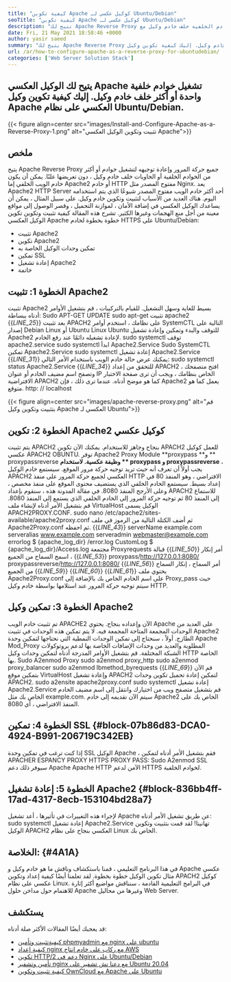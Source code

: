 ```yaml
---
title: "كيفية تكوين Apache كوكيل عكسي لـ Ubuntu/Debian" 
seoTitle: "كيفية تكوين Apache كوكيل عكسي لـ Ubuntu/Debian" 
description: "تتيح لك Apache Reverse Proxy تكوين خطوة بخطوة تشغيل خوادم واحدة أو أكثر من الخوادم الخلفية خلف خادم وكيل مع mod_proxy على Ubuntu/Debian Linux." 
date: Fri, 21 May 2021 18:58:46 +0000
author: yasir saeed
summary: "يتيح لك Apache Reverse Proxy تشغيل خوادم خلفية واحدة أو أكثر خلف خادم وكيل. إليك كيفية تكوين وكيل Apache العكسي على نظام Ubuntu/Debian." 
url: /ar/how-to-configure-apache-as-a-reverse-proxy-for-ubuntudebian/
categories: ['Web Server Solution Stack']
---
```


## يتيح لك الوكيل العكسي Apache تشغيل خوادم خلفية واحدة أو أكثر خلف خادم وكيل. إليك كيفية تكوين وكيل Apache العكسي على نظام Ubuntu/Debian.

{{< figure align=center src="images/Install-and-Configure-Apache-as-a-Reverse-Proxy-1.png" alt="تثبيت وتكوين الوكيل العكسي Apache">}}


## **ملخص**
يتيح Apache Reverse Proxy جميع حركة المرور وإعادة توجيهه لتشغيل خوادم أو أكثر من الخوادم الخلفية أو الحاويات خلف خادم وكيل ، دون تعريضها علنًا. يمكن أن يكون خادم الويب الخلفي إما Apache2 أو خادم HTTP مفتوح المصدر مثل Nginx. يعد Apache2 HTTP Server أحد أكثر خادم الويب مفتوح المصدر شيوعًا الذي يتم استخدامه اليوم.
هناك العديد من الأسباب لتثبيت وتكوين خادم وكيل. على سبيل المثال ، يمكن أن يساعدك الوكيل العكسي في إضافة الأمان ، لموازنة التحميل ، وقصر الوصول إلى مواقع معينة من أجل منع الهجمات وغيرها الكثير. تشرح هذه المقالة كيفية تثبيت وتكوين تكوين الوكيل العكسي Apache خطوة بخطوة لخادم HTTPS على Ubuntu/Debian:
  * تثبيت Apache2
  * تكوين Apache2
  * تمكين وحدات الوكيل الخاصة به
  * تمكين SSL
  * إعادة تشغيل Apache2
  * خاتمة

## الخطوة 1: تثبيت Apache2
تثبيت Apache2 بسيط للغاية وسهل التشغيل. للقيام بالتركيبات ، قم بتشغيل الأوامر أدناه ببساطة:
Sudo APT-GET UPDATE
sudo apt-get تثبيت apache2
{{_LINE_25_}}
بعد تثبيت APACH2 على نظامك ، استخدم أوامر SystemCTL التالية على إصدار Debian Linux أو Ubuntu Linux Ubuntu للتوقف والبدء وتمكين وإعادة تشغيل Apache2 لإعادة تشغيله دائمًا عند رفع الخادم.
sudo systemctl توقف apache2.service
sudo systemctl ابدأ Apache2.Service
Sudo SystemCTL تمكين Apache2.Service
sudo systemctl إعادة تشغيل Apache2.Service
{{_LINE_31_}}
يمكنك عرض حالة خادم الويب باستخدام الأمر التالي:
sudo systemctl status Apache2.Service
{{_LINE_34_}}
للتحقق من إعداد APACH2 ، افتح متصفحك وتصفح اسم مضيف الخادم أو عنوان IP الخاص بنظامك ، ويجب أن ترى صفحة الاختبار الافتراضية APACH2 كما هو موضح أدناه. عندما ترى ذلك ، فإن Apache2 يعمل كما هو متوقع. http: // localhost

{{< figure align=center src="images/apache-reverse-proxy.png" alt="قم بتثبيت وتكوين وكيل Apache العكسي لـ Ubuntu">}}


## الخطوة 2: تكوين Apache2 كوكيل عكسي
يتم تثبيت APACH2 بنجاح وجاهز للاستخدام. يمكنك الآن تكوين APACH2 للعمل كوكيل عكسي APACH2 OBUNTU. توفر Apache2 Proxy Module **proxypass  **و **  proxypassreverse  **وظيفة عكسية. لاستخدام **  proxypass  **و**   proxypassreverse** ، يجب أولاً أن تعرف أنه حيث تريد توجيه حركة مرور الموقع.
سيستمع خادم الوكيل APACH2 العكسي لجميع حركة المرور على منفذ HTTP الافتراضي ، وهو المنفذ 80 في إعداد بسيط. سيستمع الخادم الخلفي الذي يستضيف محتوى الموقع على منفذ مخصص ، وعلى الأرجح المنفذ 8080.
في مقالة المدونة هذه ، سنقوم بإعداد APACH2 للاستماع إلى المنفذ 80 ثم توجيه حركة المرور إلى الخادم الخلفي الذي يستمع إلى المنفذ 8080. قم بتشغيل الأمر أدناه لإنشاء ملف VirtualHost الوكيل يسمى APACH2PROXY.CONF.
sudo nano /etc/apache2/sites-available/apache2proxy.conf
ثم أضف الكتلة التالية من الرموز في ملف Apache2Proxy.conf ثم احفظه.
{{_LINE_43_}}
        serverName example.com
        serveralias www.example.com
        serveradmin webmaster@example.com
        errorlog $ {apache_log_dir} /error.log
        CustomLog $ {apache_log_dir}/Access.log مجتمعة
        Proxyrequests قبالة
{{_LINE_50_}}
          أمر إنكار ، اسمح
          السماح من الجميع
{{_LINE_53_}}
        proxypass/http://127.0.0.1:8080/
        proxypassreverse/http://127.0.0.1:8080/
{{_LINE_56_}}
          أمر السماح ، إنكار
          السماح من الجميع
{{_LINE_59_}}
{{_LINE_60_}}
{{_LINE_61_}}
يحتوي ملف Apache2Proxy.conf على اسم الخادم الخاص بك بالإضافة إلى Proxy_pass حيث سيتم توجيه حركة المرور عند استلامها بواسطة خادم وكيل HTTP.

## الخطوة 3: تمكين وكيل Apache2
تم تثبيت خادم الويب APACHE2 الآن وإعداده بنجاح. يحتوي Apache على العديد من الوحدات المجمعة المتاحة المجمعة فيه. لا يتم تمكين هذه الوحدات في تثبيت Apache2 الطازج. أولاً ، سنحتاج إلى تمكين الوحدات النمطية التي نحتاجها لتمكين وحدة Apache Mod_Proxy المطلوبة والعديد من وحدات الإضافات الخاصة بها لدعم بروتوكولات الشبكة المختلفة. قم بتشغيل الأوامر المدرجة أدناه لتمكين وحدات وكيل HTTP الخاصة بها.
Sudo A2enmod Proxy
sudo a2enmod proxy_http
sudo a2enmod proxy_balancer
sudo a2enmod lbmethod_byrequests
{{_LINE_69_}}
قم الآن بتمكين موقع VirtualHost وإعادة تشغيل APACH2 لتمكين إعادة تحميل تكوين وحدات APACH2.
sudo a2ensite apache2proxy.conf
sudo systemctl إعادة تشغيل Apache2.Service
قم بتشغيل متصفح ويب من اختيارك وانتقل إلى اسم مضيف الخادم الخاص بك مثل example.com. سيتم الآن تقديمه إلى خادم Apache2 الخاص بك على المنفذ الافتراضي ، أي 8080.

## الخطوة 4: تمكين SSL   {#block-07b86d83-DCA0-4924-B991-206719C342EB}
إذا كنت ترغب في تمكين وحدة SSL الوكيل Apache ، فقم بتشغيل الأمر أدناه لتمكين APACHER ESPANCY PROXY HTTPS PROXY PASS:
Sudo A2enmod SSL
سيوفر ذلك دعم Apache Apache HTTP الآمن لدعم HTTPS لخوادم الخلفية.

## الخطوة 5: إعادة تشغيل Apache2   {#block-836bb4ff-17ad-4317-8ecb-153104bd28a7}
لإجراء هذه التغييرات في تأثيرها ، أعد تشغيل Apache عن طريق تشغيل الأمر أدناه:
sudo systemctl إعادة تشغيل Apache2.Service
تهانينا! لقد قمت بتثبيت وتكوين الوكيل APACH2 العكسي بنجاح على نظام Linux الخاص بك.

##  **الخلاصة:** {#4A1A}
في هذا البرنامج التعليمي ، قمنا باستكشاف وناقش ما هو خادم وكيل و Apache عكسي مثال تكوين الوكيل خطوة بخطوة. لقد تعلمنا أيضًا كيفية إعداد وتكوين APACH2 كوكيل عكسي على نظام Linux. في البرامج التعليمية القادمة ، سنناقش مواضيع أكثر إثارة للاهتمام حول مداخن حلول Apache وغيرها من محاليل Web Server.

## يستكشف
قد يعجبك أيضًا المقالات الأكثر صلة أدناه:
  * [كيفية][1][تثبيت وتأمين phpmyadmin مع nginx على ubuntu][2]
  * [كيفية إعداد nginx مع ركاب على خادم إنتاج AWS][3]
  * [تكوين HTTP/2 دعم في Nginx على Ubuntu/Debian][4]
  * [تأمين وتشفير nginx مع دعنا نش تشفير على Ubuntu 20.04][5]
  * [كيفية تثبيت وتكوين OwnCloud مع Apache على Ubuntu][6]

  
[1]: https://blog.containerize.com/web-server-solution-stack/ar/how-to-configure-apache-as-a-reverse-proxy-for-ubuntudebian/
[2]: https://blog.containerize.com/web-server-solution-stack/how-to-install-and-secure-phpmyadmin-with-nginx-on-ubuntu/
[3]: https://blog.containerize.com/web-server-solution-stack/how-to-setup-nginx-with-passenger-on-aws-production-server/
[4]: https://blog.containerize.com/web-server-solution-stack/how-to-configure-http2-support-in-nginx-on-ubuntudebian/
[5]: https://blog.containerize.com/web-server-solution-stack/how-to-secure-nginx-with-letsencrypt-on-ubuntu-20-04/
[6]: https://blog.containerize.com/backup-and-sync-software/how-to-install-and-configure-owncloud-with-apache-on-ubuntu/
